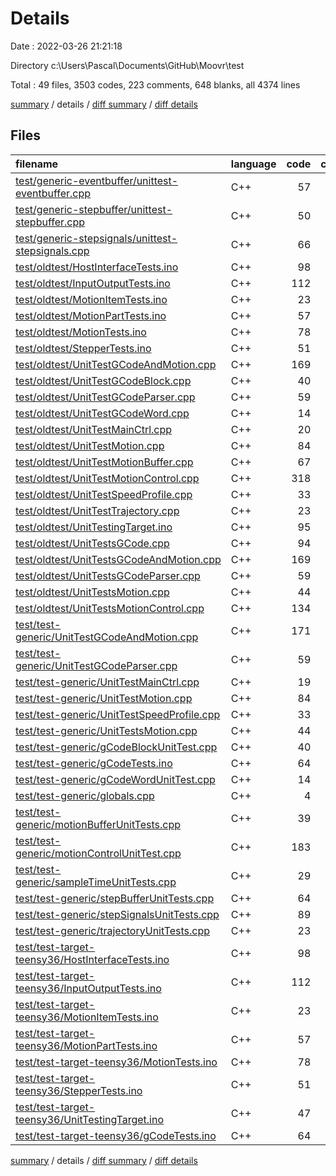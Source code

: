 # Details

Date : 2022-03-26 21:21:18

Directory c:\Users\Pascal\Documents\GitHub\Moovr\test

Total : 49 files,  3503 codes, 223 comments, 648 blanks, all 4374 lines

[summary](results.md) / details / [diff summary](diff.md) / [diff details](diff-details.md)

## Files
| filename | language | code | comment | blank | total |
| :--- | :--- | ---: | ---: | ---: | ---: |
| [test/generic-eventbuffer/unittest-eventbuffer.cpp](/test/generic-eventbuffer/unittest-eventbuffer.cpp) | C++ | 57 | 0 | 8 | 65 |
| [test/generic-stepbuffer/unittest-stepbuffer.cpp](/test/generic-stepbuffer/unittest-stepbuffer.cpp) | C++ | 50 | 2 | 10 | 62 |
| [test/generic-stepsignals/unittest-stepsignals.cpp](/test/generic-stepsignals/unittest-stepsignals.cpp) | C++ | 66 | 0 | 8 | 74 |
| [test/oldtest/HostInterfaceTests.ino](/test/oldtest/HostInterfaceTests.ino) | C++ | 98 | 11 | 28 | 137 |
| [test/oldtest/InputOutputTests.ino](/test/oldtest/InputOutputTests.ino) | C++ | 112 | 8 | 21 | 141 |
| [test/oldtest/MotionItemTests.ino](/test/oldtest/MotionItemTests.ino) | C++ | 23 | 6 | 11 | 40 |
| [test/oldtest/MotionPartTests.ino](/test/oldtest/MotionPartTests.ino) | C++ | 57 | 10 | 11 | 78 |
| [test/oldtest/MotionTests.ino](/test/oldtest/MotionTests.ino) | C++ | 78 | 32 | 10 | 120 |
| [test/oldtest/StepperTests.ino](/test/oldtest/StepperTests.ino) | C++ | 51 | 7 | 15 | 73 |
| [test/oldtest/UnitTestGCodeAndMotion.cpp](/test/oldtest/UnitTestGCodeAndMotion.cpp) | C++ | 169 | 6 | 34 | 209 |
| [test/oldtest/UnitTestGCodeBlock.cpp](/test/oldtest/UnitTestGCodeBlock.cpp) | C++ | 40 | 0 | 5 | 45 |
| [test/oldtest/UnitTestGCodeParser.cpp](/test/oldtest/UnitTestGCodeParser.cpp) | C++ | 59 | 0 | 14 | 73 |
| [test/oldtest/UnitTestGCodeWord.cpp](/test/oldtest/UnitTestGCodeWord.cpp) | C++ | 14 | 0 | 3 | 17 |
| [test/oldtest/UnitTestMainCtrl.cpp](/test/oldtest/UnitTestMainCtrl.cpp) | C++ | 20 | 0 | 2 | 22 |
| [test/oldtest/UnitTestMotion.cpp](/test/oldtest/UnitTestMotion.cpp) | C++ | 84 | 3 | 13 | 100 |
| [test/oldtest/UnitTestMotionBuffer.cpp](/test/oldtest/UnitTestMotionBuffer.cpp) | C++ | 67 | 0 | 11 | 78 |
| [test/oldtest/UnitTestMotionControl.cpp](/test/oldtest/UnitTestMotionControl.cpp) | C++ | 318 | 0 | 45 | 363 |
| [test/oldtest/UnitTestSpeedProfile.cpp](/test/oldtest/UnitTestSpeedProfile.cpp) | C++ | 33 | 0 | 2 | 35 |
| [test/oldtest/UnitTestTrajectory.cpp](/test/oldtest/UnitTestTrajectory.cpp) | C++ | 23 | 0 | 2 | 25 |
| [test/oldtest/UnitTestingTarget.ino](/test/oldtest/UnitTestingTarget.ino) | C++ | 95 | 9 | 15 | 119 |
| [test/oldtest/UnitTestsGCode.cpp](/test/oldtest/UnitTestsGCode.cpp) | C++ | 94 | 0 | 15 | 109 |
| [test/oldtest/UnitTestsGCodeAndMotion.cpp](/test/oldtest/UnitTestsGCodeAndMotion.cpp) | C++ | 169 | 6 | 34 | 209 |
| [test/oldtest/UnitTestsGCodeParser.cpp](/test/oldtest/UnitTestsGCodeParser.cpp) | C++ | 59 | 0 | 14 | 73 |
| [test/oldtest/UnitTestsMotion.cpp](/test/oldtest/UnitTestsMotion.cpp) | C++ | 44 | 0 | 5 | 49 |
| [test/oldtest/UnitTestsMotionControl.cpp](/test/oldtest/UnitTestsMotionControl.cpp) | C++ | 134 | 0 | 15 | 149 |
| [test/test-generic/UnitTestGCodeAndMotion.cpp](/test/test-generic/UnitTestGCodeAndMotion.cpp) | C++ | 171 | 6 | 35 | 212 |
| [test/test-generic/UnitTestGCodeParser.cpp](/test/test-generic/UnitTestGCodeParser.cpp) | C++ | 59 | 0 | 14 | 73 |
| [test/test-generic/UnitTestMainCtrl.cpp](/test/test-generic/UnitTestMainCtrl.cpp) | C++ | 19 | 0 | 3 | 22 |
| [test/test-generic/UnitTestMotion.cpp](/test/test-generic/UnitTestMotion.cpp) | C++ | 84 | 3 | 13 | 100 |
| [test/test-generic/UnitTestSpeedProfile.cpp](/test/test-generic/UnitTestSpeedProfile.cpp) | C++ | 33 | 0 | 2 | 35 |
| [test/test-generic/UnitTestsMotion.cpp](/test/test-generic/UnitTestsMotion.cpp) | C++ | 44 | 0 | 5 | 49 |
| [test/test-generic/gCodeBlockUnitTest.cpp](/test/test-generic/gCodeBlockUnitTest.cpp) | C++ | 40 | 0 | 5 | 45 |
| [test/test-generic/gCodeTests.ino](/test/test-generic/gCodeTests.ino) | C++ | 64 | 14 | 20 | 98 |
| [test/test-generic/gCodeWordUnitTest.cpp](/test/test-generic/gCodeWordUnitTest.cpp) | C++ | 14 | 0 | 3 | 17 |
| [test/test-generic/globals.cpp](/test/test-generic/globals.cpp) | C++ | 4 | 0 | 1 | 5 |
| [test/test-generic/motionBufferUnitTests.cpp](/test/test-generic/motionBufferUnitTests.cpp) | C++ | 39 | 0 | 8 | 47 |
| [test/test-generic/motionControlUnitTest.cpp](/test/test-generic/motionControlUnitTest.cpp) | C++ | 183 | 4 | 30 | 217 |
| [test/test-generic/sampleTimeUnitTests.cpp](/test/test-generic/sampleTimeUnitTests.cpp) | C++ | 29 | 0 | 5 | 34 |
| [test/test-generic/stepBufferUnitTests.cpp](/test/test-generic/stepBufferUnitTests.cpp) | C++ | 64 | 0 | 11 | 75 |
| [test/test-generic/stepSignalsUnitTests.cpp](/test/test-generic/stepSignalsUnitTests.cpp) | C++ | 89 | 0 | 11 | 100 |
| [test/test-generic/trajectoryUnitTests.cpp](/test/test-generic/trajectoryUnitTests.cpp) | C++ | 23 | 0 | 2 | 25 |
| [test/test-target-teensy36/HostInterfaceTests.ino](/test/test-target-teensy36/HostInterfaceTests.ino) | C++ | 98 | 11 | 28 | 137 |
| [test/test-target-teensy36/InputOutputTests.ino](/test/test-target-teensy36/InputOutputTests.ino) | C++ | 112 | 8 | 21 | 141 |
| [test/test-target-teensy36/MotionItemTests.ino](/test/test-target-teensy36/MotionItemTests.ino) | C++ | 23 | 6 | 11 | 40 |
| [test/test-target-teensy36/MotionPartTests.ino](/test/test-target-teensy36/MotionPartTests.ino) | C++ | 57 | 10 | 11 | 78 |
| [test/test-target-teensy36/MotionTests.ino](/test/test-target-teensy36/MotionTests.ino) | C++ | 78 | 32 | 10 | 120 |
| [test/test-target-teensy36/StepperTests.ino](/test/test-target-teensy36/StepperTests.ino) | C++ | 51 | 7 | 15 | 73 |
| [test/test-target-teensy36/UnitTestingTarget.ino](/test/test-target-teensy36/UnitTestingTarget.ino) | C++ | 47 | 8 | 13 | 68 |
| [test/test-target-teensy36/gCodeTests.ino](/test/test-target-teensy36/gCodeTests.ino) | C++ | 64 | 14 | 20 | 98 |

[summary](results.md) / details / [diff summary](diff.md) / [diff details](diff-details.md)